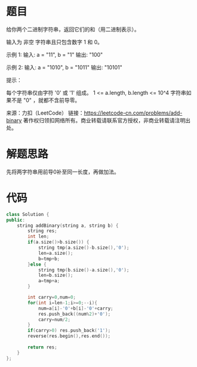 # 题目

给你两个二进制字符串，返回它们的和（用二进制表示）。

输入为 非空 字符串且只包含数字 1 和 0。 

示例 1:
输入: a = "11", b = "1"
输出: "100"

示例 2:
输入: a = "1010", b = "1011"
输出: "10101"


提示：

每个字符串仅由字符 '0' 或 '1' 组成。
1 <= a.length, b.length <= 10^4
字符串如果不是 "0" ，就都不含前导零。

来源：力扣（LeetCode）
链接：https://leetcode-cn.com/problems/add-binary
著作权归领扣网络所有。商业转载请联系官方授权，非商业转载请注明出处。

# 解题思路

先将两字符串用前导0补至同一长度，再做加法。

# 代码

```cpp
class Solution {
public:
    string addBinary(string a, string b) {
        string res;
        int len;
        if(a.size()>b.size()) {
            string tmp(a.size()-b.size(),'0');
            len=a.size();
            b=tmp+b;
        }else {
            string tmp(b.size()-a.size(),'0');
            len=b.size();
            a=tmp+a;
        }

        int carry=0,num=0;
        for(int i=len-1;i>=0;--i){
            num=a[i]-'0'+b[i]-'0'+carry;
            res.push_back((num%2)+'0');
            carry=num/2;
        }
        if(carry>0) res.push_back('1');
        reverse(res.begin(),res.end());
        
        return res;
    }
};
```


